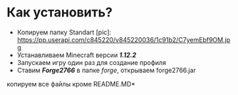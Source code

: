 # Как установить?
* Копируем папку Standart
[pic]: https://pp.userapi.com/c845220/v845220036/1c91b2/C7yemEbf9OM.jpg
* Устанавливаем Minecraft версии ***1.12.2***
* Запускаем игру один раз для создание профиля
* Ставим ***Forge2766*** в папке _forge_, открываем forge2766.jar

копируем все файлы кроме README.MD*
